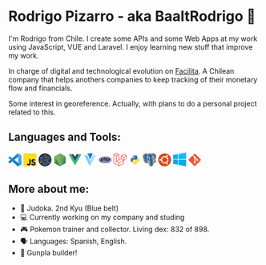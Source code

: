 # Rodrigo Pizarro - aka BaaltRodrigo 👾
I'm Rodrigo from Chile. I create some APIs and some Web Apps at my work using JavaScript, VUE and Laravel. I enjoy learning new stuff that improve my work.

In charge of digital and technological evolution on [Facilita][facilita]. A Chilean company that helps anothers companies to keep tracking of their monetary flow and financials.

Some interest in georeference. Actually, with plans to do a personal project related to this.

## Languages and Tools:
[<img alt="Visual Studio Code" width="26px" src="./icons/visual-studio-code-1024px.png" />][vscode]
[<img alt="JavaScript" width="26px" src="./icons/javascript-1200px.png" />][nodejs]
[<img alt="Electron" width="26px" src="./icons/electron-framework-1024px.png" />][electron]
[<img alt="NodeJS" width="26px" src="./icons/nodejs.png" />][nodejs]
[<img alt="VUE" width="26px" src="./icons/vue.png" />][vuejs]
[<img alt="Vuetify" width="26px" src="./icons/vuetify.png" />][vuetify]
[<img alt="PHP" width="26px" src="./icons/php.png" />][php]
[<img alt="Laravel" width="26px" src="./icons/laravel-1200px.png" />][laravel]
[<img alt="Python" width="26px" src="./icons/python.png" />][python]
[<img alt="PostgreSQL" width="26px" src="./icons/postgresql.png" />][psql]
[<img alt="ubuntu" width="26px" src="./icons/ubuntu.png" />][ubuntu]
[<img alt="windows" width="26px" src="./icons/windows-logo-2012.png" />][microsoft]
[<img alt="git" width="26px" src="./icons/git-1024px.png" />][githubprofile]

## More about me:
- 🥋 Judoka. 2nd Kyu (Blue belt)
- 💻 Currently working on my company and studing
- 🎮 Pokemon trainer and collector. Living dex: 832 of 898.
- 🗣️ Languages: Spanish, English.
- 🤖 Gunpla builder!

[facilita]: https://www.facilita.cl/
[vscode]: https://code.visualstudio.com/
[nodejs]: https://nodejs.org/en/
[electron]: https://www.electronjs.org/
[vuejs]: https://vuejs.org/
[vuetify]: https://vuetifyjs.com/en/
[githubprofile]: https://github.com/baaltrodrigo/
[php]: https://www.php.net/
[laravel]: https://laravel.com/
[python]: https://www.python.org/
[psql]: https://www.postgresql.org/
[ubuntu]: https://ubuntu.com/
[microsoft]: https://www.microsoft.com/
